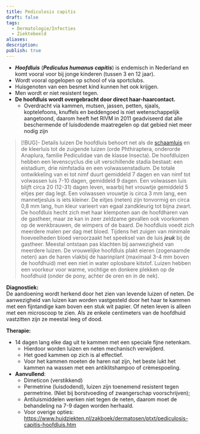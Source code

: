 ```yaml
---
title: Pediculosis capitis
draft: false
tags:
  - Dermatologie/Infecties
  - Ziektebeeld
aliases: 
description: 
publish: true
---
```



- **_Hoofdluis_** (**_Pediculus humanus capitis_**) is endemisch in Nederland en komt vooral voor bij jonge kinderen (tussen 3 en 12 jaar).
- Wordt vooral opgelopen op school of via sportclubs.
- Huisgenoten van een besmet kind kunnen het ook krijgen.
- Men wordt er niet resistent tegen.
- **De hoofdluis wordt overgebracht door direct haar-haarcontact.** 
	- Overdracht via kammen, mutsen, jassen, petten, sjaals, koptelefoons, knuffels en beddengoed is niet wetenschappelijk aangetoond, daarom heeft het RIVM in 2011 geadviseerd dat alle beschermende of luisdodende maatregelen op dat gebied niet meer nodig zijn


> [!BUG]- Details luizen
> De hoofdluis behoort net als de [schaamluis](https://www.huidziekten.nl/zakboek/dermatosen/ptxt/pediculosis-pubis-schaamluis.htm) en de kleerluis tot de zuigende luizen (orde Phthiraptera, onderorde Anaplura, familie Pediculidae van de klasse Insecta). De hoofdluizen hebben een levenscyclus die uit verschillende stadia bestaat: een eistadium, drie nimfstadia en een volwassenstadium. De totale ontwikkeling van ei tot nimf duurt gemiddeld 7 dagen en van nimf tot volwassen luis 7-10 dagen, gemiddeld 9 dagen. Een volwassen luis blijft circa 20 (12-31) dagen leven, waarbij het vrouwtje gemiddeld 5 eitjes per dag legt. Een volwassen vrouwtje is circa 3 mm lang, een mannetjesluis is iets kleiner. De eitjes (neten) zijn tonvormig en circa 0,8 mm lang, hun kleur varieert van egaal zandkleurig tot bijna zwart. De hoofdluis hecht zich met haar klempoten aan de hoofdharen van de gastheer, maar ze kan in zeer zeldzame gevallen ook voorkomen op de wenkbrauwen, de wimpers of de baard. De hoofdluis voedt zich meerdere malen per dag met bloed. Tijdens het zuigen van minimale hoeveelheden bloed veroorzaakt het speeksel van de luis **_jeuk_** bij de gastheer. Meestal ontstaan pas klachten bij aanwezigheid van meerdere luizen. De vrouwelijke hoofdluis plakt eieren (zogenaamde neten) aan de haren vlakbij de haarinplant (maximaal 3-4 mm boven de hoofdhuid) met een niet in water oplosbare kitstof. Luizen hebben een voorkeur voor warme, vochtige en donkere plekken op de hoofdhuid (onder de pony, achter de oren en in de nek).


**Diagnostiek:**  
De aandoening wordt herkend door het zien van levende luizen of neten. De aanwezigheid van luizen kan worden vastgesteld door het haar te kammen met een fijntandige kam boven een stuk wit papier. Of neten leven is alleen met een microscoop te zien. Als ze enkele centimeters van de hoofdhuid vastzitten zijn ze meestal leeg of dood.

**Therapie:**  
- 14 dagen lang elke dag uit te kammen met een speciale fijne netenkam. 
	- Hierdoor worden luizen en neten mechanisch verwijderd. 
	- Het goed kammen op zich is al effectief.
	- Voor het kammen moeten de haren nat zijn, het beste lukt het kammen na wassen met een antiklitshampoo of crèmespoeling.
- **Aanvullend**:
	- Dimeticon (verstikkend)
	- Permetrine (luisdodend), luizen zijn toenemend resistent tegen permetrine. (Niet bij borstvoeding of zwangerschap voorschrijven);
	- Antiluismiddelen werken niet tegen de neten, daarom moet de behandeling na 7-9 dagen worden herhaald. 
	- Voor overige opties: https://www.huidziekten.nl/zakboek/dermatosen/ptxt/pediculosis-capitis-hoofdluis.htm